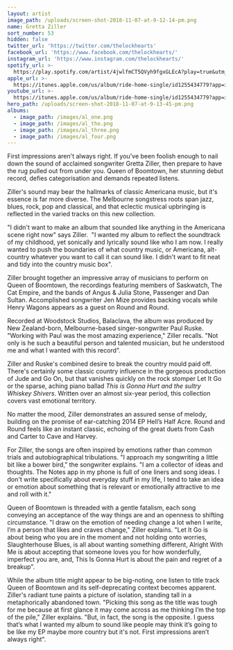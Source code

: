 ```yaml
---
layout: artist
image_path: /uploads/screen-shot-2018-11-07-at-9-12-14-pm.png
name: Gretta Ziller
sort_number: 53
hidden: false
twitter_url: 'https://twitter.com/thelockhearts'
facebook_url: 'https://www.facebook.com/thelockhearts/'
instagram_url: 'https://www.instagram.com/thelockhearts/'
spotify_url: >-
  https://play.spotify.com/artist/4jwlfmCT5QVyh9fgxGLEcA?play=true&utm_source=open.spotify.com&utm_medium=open
apple_url: >-
  https://itunes.apple.com/us/album/ride-home-single/id1255434779?app=itunes&ign-mpt=uo%3D4
youtube_url: >-
  https://itunes.apple.com/us/album/ride-home-single/id1255434779?app=itunes&ign-mpt=uo%3D4
hero_path: /uploads/screen-shot-2018-11-07-at-9-13-45-pm.png
albums:
  - image_path: /images/al_one.png
  - image_path: /images/al_tho.png
  - image_path: /images/al_three.png
  - image_path: /images/al_four.png
---
```


First impressions aren't always right. If you've been foolish enough to nail down the sound of acclaimed songwriter Gretta Ziller, then prepare to have the rug pulled out from under you. Queen of Boomtown, her stunning debut record, defies categorisation and demands repeated listens.

Ziller's sound may bear the hallmarks of classic Americana music, but it's essence is far more diverse. The Melbourne songstress roots span jazz, blues, rock, pop and classical, and that eclectic musical upbringing is reflected in the varied tracks on this new collection.

"I didn't want to make an album that sounded like anything in the Americana scene right now" says Ziller.&nbsp; "I wanted my album to reflect the soundtrack of my childhood, yet sonically and lyrically sound like who I am now. I really wanted to push the boundaries of what country music, or Americana, alt-country whatever you want to call it can sound like. I didn't want to fit neat and tidy into the country music box".

Ziller brought together an impressive array of musicians to perform on Queen of Boomtown, the recordings featuring members of Saskwatch, The Cat Empire, and the bands of Angus & Julia Stone, Passenger and Dan Sultan. Accomplished songwriter Jen Mize provides backing vocals while Henry Wagons appears as a guest on Round and Round.

Recorded at Woodstock Studios, Balaclava, the album was produced by New Zealand-born, Melbourne-based singer-songwriter Paul Ruske. "Working with Paul was the most amazing experience," Ziller recalls. "Not only is he such a beautiful person and talented musician, but he understood me and what I wanted with this record".&nbsp;

Ziller and Ruske's combined desire to break the country mould paid off. There's certainly some classic country influence in the gorgeous production of Jude and Go On, but that vanishes quickly on the rock stomper Let It Go or the sparse, aching piano ballad *This is Gonna Hurt and the sultry Whiskey Shivers*. Written over an almost six-year period, this collection covers vast emotional territory.

No matter the mood, Ziller demonstrates an assured sense of melody, building on the promise of ear-catching 2014 EP Hell’s Half Acre. Round and Round feels like an instant classic, echoing of the great duets from Cash and Carter to Cave and Harvey.

For Ziller, the songs are often inspired by emotions rather than common trials and autobiographical tribulations. "I approach my songwriting a little bit like a bower bird," the songwriter explains. "I am a collector of ideas and thoughts. The Notes app in my phone is full of one liners and song ideas. I don't write specifically about everyday stuff in my life, I tend to take an idea or emotion about something that is relevant or emotionally attractive to me and roll with it."

Queen of Boomtown is threaded with a gentle fatalism, each song conveying an acceptance of the way things are and an openness to shifting circumstance. "I draw on the emotion of needing change a lot when I write, I’m a person that likes and craves change," Ziller explains. "Let It Go is about being who you are in the moment and not holding onto worries, Slaughterhouse Blues, is all about wanting something different, Alright With Me is about accepting that someone loves you for how wonderfully, imperfect you are, and, This Is Gonna Hurt is about the pain and regret of a breakup".

While the album title might appear to be big-noting, one listen to title track Queen of Boomtown and its self-deprecating context becomes apparent. Ziller's radiant tune paints a picture of isolation, standing tall in a metaphorically abandoned town. "Picking this song as the title was tough for me because at first glance it may come across as me thinking I’m the top of the pile," Ziller explains. "But, in fact, the song is the opposite. I guess that’s what I wanted my album to sound like people may think it’s going to be like my EP maybe more country but it's not. First impressions aren’t always right".